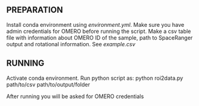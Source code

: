 ## PREPARATION

Install conda environment using *environment.yml*. Make sure you have admin credentials for OMERO before running the script. Make a csv table file with information about OMERO ID of the sample, path to SpaceRanger output and rotational information. See *example.csv*



## RUNNING

Activate conda environment. Run python script as:
python roi2data.py path/to/csv path/to/output/folder 

After running you will be asked for OMERO credentials

